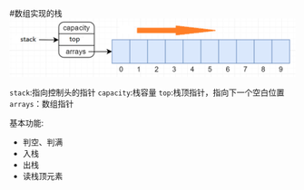 #数组实现的栈
![](./pic/20180215232429.png)

`stack`:指向控制头的指针 `capacity`:栈容量 `top`:栈顶指针，指向下一个空白位置 `arrays`：数组指针

基本功能:

*	判空、判满
*	入栈
*	出栈
*	读栈顶元素